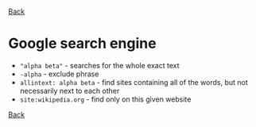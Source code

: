 [Back](../README.md)

# Google search engine

- `"alpha beta"` - searches for the whole exact text
- `-alpha` - exclude phrase
- `allintext: alpha beta` - find sites containing all of the words, but not necessarily next to each other
- `site:wikipedia.org` - find only on this given website

[Back](../README.md)
